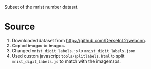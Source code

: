 Subset of the mnist number dataset.

# Source
1. Downloaded dataset from https://github.com/DenseInL2/webcnn.
2. Copied images to images.
3. Changed `mnist_digit_labels.js` to `mnist_digit_labels.json`
4. Used custom javascript `tools/splitlabels.html` to split `mnist_digit_labels.js` to match with the imagemaps.